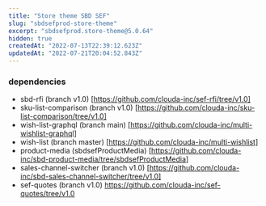 ```yaml
---
title: "Store theme SBD SEF"
slug: "sbdsefprod-store-theme"
excerpt: "sbdsefprod.store-theme@5.0.64"
hidden: true
createdAt: "2022-07-13T22:39:12.623Z"
updatedAt: "2022-07-21T20:04:52.843Z"
---
```

### dependencies 

* sbd-rfi (branch v1.0) [https://github.com/clouda-inc/sef-rfi/tree/v1.0]
* sku-list-comparison (branch v1.0) [https://github.com/clouda-inc/sku-list-comparison/tree/v1.0]
* wish-list-graphql (branch main) [https://github.com/clouda-inc/multi-wishlist-graphql]
* wish-list (branch master) [https://github.com/clouda-inc/multi-wishlist]
* product-media (sbdsefProductMedia) [https://github.com/clouda-inc/sbd-product-media/tree/sbdsefProductMedia]
* sales-channel-switcher (branch v1.0) [https://github.com/clouda-inc/sbd-sales-channel-switcher/tree/v1.0]
* sef-quotes (branch v1.0) https://github.com/clouda-inc/sef-quotes/tree/v1.0